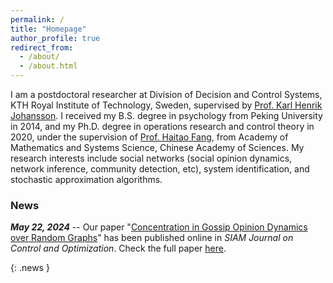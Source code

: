 ```yaml
---
permalink: /
title: "Homepage"
author_profile: true
redirect_from: 
  - /about/
  - /about.html
---
```


I am a postdoctoral researcher at Division of Decision and Control Systems, KTH Royal Institute of Technology, Sweden, supervised by [Prof. Karl Henrik Johansson](https://people.kth.se/~kallej/index.html). I received my B.S. degree in psychology from Peking University in 2014, and my Ph.D. degree in operations research and control theory in 2020, under the supervision of [Prof. Haitao Fang](http://lsc.amss.ac.cn/~htfang/index.html), from Academy of Mathematics and Systems Science, Chinese Academy of Sciences. My research interests include social networks (social opinion dynamics, network inference, community detection, etc), system identification, and stochastic approximation algorithms.


### News
***May 22, 2024*** -- Our paper "[Concentration in Gossip Opinion Dynamics over Random Graphs](https://epubs.siam.org/doi/full/10.1137/23M1545823)" has been published online in *SIAM Journal on Control and Optimization*. Check the full paper [here]().

{: .news }
